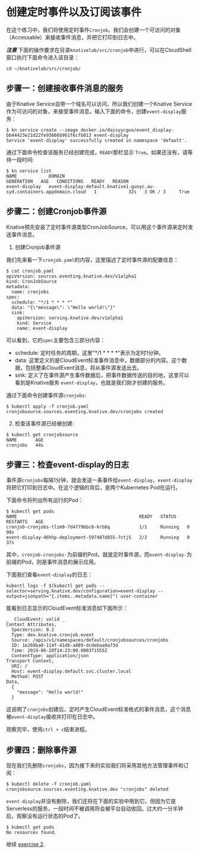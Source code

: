 # 创建定时事件以及订阅该事件

在这个练习中，我们将使用定时事件`Cronjob`。我们会创建一个可访问的对象（Accessable）来接收事件消息，并把它打印到日志中。

***注意*** 下面的操作要求在目录`knativelab/src/cronjob`中进行，可以在CloudShell窗口执行下面命令进入该目录：
```
cd ~/knativelab/src/cronjob/
```

## 步骤一：创建接收事件消息的服务

由于Knative Service自带一个域名可以访问，所以我们创建一个Knative Service作为可访问的对象，来接受事件消息。输入下面的命令，创建`event-display`服务：

```text
$ kn service create --image docker.io/daisyycguo/event_display-bb44423e21d22fe93666b961f6cfb013 event-display
Service 'event-display' successfully created in namespace 'default'.
```

通过下面命令检查该服务已经创建完成，`READY`那栏显示 `True`。如果还没有，请等待一段时间:

```text
$ kn service list
NAME            DOMAIN                                                                   GENERATION   AGE   CONDITIONS   READY   REASON
event-display   event-display-default.knative1-guoyc.au-syd.containers.appdomain.cloud   1            32s   3 OK / 3     True
```

## 步骤二：创建Cronjob事件源

Knative预先安装了定时事件源类型CronJobSource，可以用这个事件源来定时发送事件消息。

1. 创建Cronjob事件源

我们先来看一下`cronjob.yaml`的内容，这里描述了定时事件源的配置信息：
```text
$ cat cronjob.yaml
apiVersion: sources.eventing.knative.dev/v1alpha1
kind: CronJobSource
metadata:
  name: cronjobs
spec:
  schedule: "*/1 * * * *"
  data: "{\"message\": \"Hello world!\"}"
  sink:
    apiVersion: serving.knative.dev/v1alpha1
    kind: Service
    name: event-display
```

可以看到，它的`spec`主要包含三部分内容：
- schedule: 定时任务的周期，这里"*/1 * * * *"表示为定时1分钟。
- data: 这里定义的是CloudEvent标准事件消息中，数据部分的内容。这个数据，包括整条CloudEvent消息，将从事件源发送出去。
- sink: 定义了在事件源产生事件数据后，把事件数据传送的目的地，这里可以看到是Knative服务 `event-display`，也就是我们刚才创建的服务。

通过下面命令创建事件源`cronjobs`:

```text
$ kubectl apply -f cronjob.yaml
cronjobsource.sources.eventing.knative.dev/cronjobs created
```

2. 检查该事件源已经被创建:

```text
$ kubectl get cronjobsource
NAME       AGE
cronjobs   44s
```

## 步骤三：检查event-display的日志

事件源`cronjobs`每隔1分钟，就会发送一条事件给`event-display`，`event-display`将把它打印到日志中。在这个逻辑的背后，是两个Kubernetes Pod在运行。

下面命令将列出所有运行的Pod：
```
$ kubectl get pods
NAME                                              READY   STATUS    RESTARTS   AGE
cronjob-cronjobs-tlzm9-7d4f79bbc8-krb8q           1/1     Running   0          98s
event-display-46hhp-deployment-597487d855-7ctj5   2/2     Running   0          37s
```

其中，`cronjob-cronjobs-`为前缀的Pod，就是定时事件源，而`event-display-`为前缀的Pod，则是事件消息的展示应用。

下面我们查看`event-display`的日志：
```
kubectl logs -f $(kubectl get pods --selector=serving.knative.dev/configuration=event-display --output=jsonpath="{.items..metadata.name}") user-container
```

能看到日志显示的CloudEvent标准消息如下面所示：
```
_  CloudEvent: valid _
Context Attributes,
  SpecVersion: 0.2
  Type: dev.knative.cronjob.event
  Source: /apis/v1/namespaces/default/cronjobsources/cronjobs
  ID: 1e269ba0-114f-41d6-a889-dcdebaa0a73d
  Time: 2019-06-20T14:23:00.000371555Z
  ContentType: application/json
Transport Context,
  URI: /
  Host: event-display.default.svc.cluster.local
  Method: POST
Data,
  {
    "message": "Hello world!"
  }
```
这说明了`cronjobs`创建后，定时产生CloudEvent标准格式的事件消息，这个消息被`event-display`接收并打印在日志中。

观察完毕，使用`ctrl + c`结束进程。

## 步骤四：删除事件源

现在我们先删除`cronjobs`，因为接下来的实验我们将采用其他方法管理事件和订阅：

```
$ kubectl delete -f cronjob.yaml
cronjobsource.sources.eventing.knative.dev "cronjobs" deleted
```

`event-display`并没有删除，我们还将在下面的实验中用到它。但因为它是Serverless的服务，一段时间不被调用将会被平台自动收回。过大约一分半钟后，观察没有运行状态的Pod了。

```
$ kubectl get pods
No resources found.
```

继续 [exercise 2](./exercise-2.md).